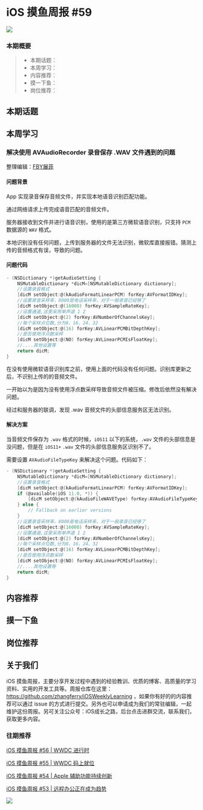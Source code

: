 # iOS 摸鱼周报 #59

![](https://cdn.zhangferry.com/Images/moyu_weekly_cover.jpeg)

### 本期概要

> * 本期话题：
> * 本周学习：
> * 内容推荐：
> * 摸一下鱼：
> * 岗位推荐：

## 本期话题



## 本周学习

### 解决使用 AVAudioRecorder 录音保存 .WAV 文件遇到的问题

整理编辑：[FBY展菲](https://github.com/fanbaoying)

#### 问题背景

App 实现录音保存音频文件，并实现本地语音识别匹配功能。

通过网络请求上传完成语音匹配的音频文件。

服务器接收到文件并进行语音识别，使用的是第三方微软语音识别，只支持 `PCM` 数据源的 `WAV` 格式。

本地识别没有任何问题，上传到服务器的文件无法识别，微软库直接报错。猜测上传的音频格式有误，导致的问题。

#### 问题代码

```objectivec
- (NSDictionary *)getAudioSetting {
    NSMutableDictionary *dicM=[NSMutableDictionary dictionary];
    //设置录音格式
    [dicM setObject:@(kAudioFormatLinearPCM) forKey:AVFormatIDKey];
    //设置录音采样率，8000是电话采样率，对于一般录音已经够了
    [dicM setObject:@(16000) forKey:AVSampleRateKey];
    //设置通道,这里采用单声道 1 2
    [dicM setObject:@(2) forKey:AVNumberOfChannelsKey];
    //每个采样点位数,分为8、16、24、32
    [dicM setObject:@(16) forKey:AVLinearPCMBitDepthKey];
    //是否使用浮点数采样
    [dicM setObject:@(NO) forKey:AVLinearPCMIsFloatKey];
    //....其他设置等
    return dicM;
}
```

在没有使用微软语音识别库之前，使用上面的代码没有任何问题。识别库更新之后，不识别上传的的音频文件。

一开始以为是因为没有使用浮点数采样导致音频文件被压缩。修改后依然没有解决问题。

经过和服务器的联调，发现 .wav 音频文件的头部信息服务区无法识别。

#### 解决方案

当音频文件保存为 `.wav` 格式的时候，`iOS11` 以下的系统，`.wav` 文件的头部信息是没问题，但是在 `iOS11+` `.wav` 文件的头部信息服务区识别不了。

需要设置 `AVAudioFileTypeKey` 来解决这个问题。代码如下：

```objectivec
- (NSDictionary *)getAudioSetting {
    NSMutableDictionary *dicM=[NSMutableDictionary dictionary];
    //设置录音格式
    [dicM setObject:@(kAudioFormatLinearPCM) forKey:AVFormatIDKey];
    if (@available(iOS 11.0, *)) {
        [dicM setObject:@(kAudioFileWAVEType) forKey:AVAudioFileTypeKey];
    } else {
        // Fallback on earlier versions
    }
    //设置录音采样率，8000是电话采样率，对于一般录音已经够了
    [dicM setObject:@(16000) forKey:AVSampleRateKey];
    //设置通道,这里采用单声道 1 2
    [dicM setObject:@(2) forKey:AVNumberOfChannelsKey];
    //每个采样点位数,分为8、16、24、32
    [dicM setObject:@(16) forKey:AVLinearPCMBitDepthKey];
    //是否使用浮点数采样
    [dicM setObject:@(NO) forKey:AVLinearPCMIsFloatKey];
    //....其他设置等
    return dicM;
}
```

## 内容推荐



## 摸一下鱼



## 岗位推荐



## 关于我们

iOS 摸鱼周报，主要分享开发过程中遇到的经验教训、优质的博客、高质量的学习资料、实用的开发工具等。周报仓库在这里：https://github.com/zhangferry/iOSWeeklyLearning ，如果你有好的的内容推荐可以通过 issue 的方式进行提交。另外也可以申请成为我们的常驻编辑，一起维护这份周报。另可关注公众号：iOS成长之路，后台点击进群交流，联系我们，获取更多内容。

### 往期推荐

[iOS 摸鱼周报 #56 | WWDC 进行时](https://mp.weixin.qq.com/s/ZyGV6WlFsZOX6Aqgrf1QRQ)

[iOS 摸鱼周报 #55 | WWDC 码上就位](https://mp.weixin.qq.com/s/zDhnOwOiLGJ_Nwxy5NBePw)

[iOS 摸鱼周报 #54 | Apple 辅助功能持续创新](https://mp.weixin.qq.com/s/6jdqa143Y5yr6lbjCuzlqA)

[iOS 摸鱼周报 #53 | 远程办公正在成为趋势](https://mp.weixin.qq.com/s/5chb-a9u7VMdLis1FG6B6Q)

![](https://cdn.zhangferry.com/Images/WechatIMG384.jpeg)
